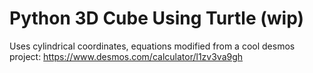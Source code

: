 # Python 3D Cube Using Turtle (wip)
Uses cylindrical coordinates, equations modified from a cool desmos project:
https://www.desmos.com/calculator/l1zv3va9gh

